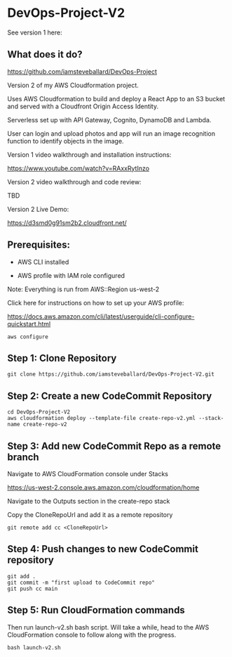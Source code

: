# DevOps-Project-V2

See version 1 here:

## What does it do?

https://github.com/iamsteveballard/DevOps-Project

Version 2 of my AWS Cloudformation project. 

Uses AWS Cloudformation to build and deploy a React App to an S3 bucket and served with a Cloudfront Origin Access Identity. 

Serverless set up with API Gateway, Cognito, DynamoDB and Lambda. 

User can login and upload photos and app will run an image recognition function to identify objects in the image. 

Version 1 video walkthrough and installation instructions:

https://www.youtube.com/watch?v=RAxxRytInzo

Version 2 video walkthrough and code review:

TBD

Version 2 Live Demo:

https://d3smd0g91sm2b2.cloudfront.net/


## Prerequisites: 

- AWS CLI installed

- AWS profile with IAM role configured

Note: Everything is run from AWS::Region us-west-2

Click here for instructions on how to set up your AWS profile:

https://docs.aws.amazon.com/cli/latest/userguide/cli-configure-quickstart.html

```
aws configure
```

## Step 1: Clone Repository

```
git clone https://github.com/iamsteveballard/DevOps-Project-V2.git
```

## Step 2: Create a new CodeCommit Repository

``` 
cd DevOps-Project-V2
aws cloudformation deploy --template-file create-repo-v2.yml --stack-name create-repo-v2
```

## Step 3: Add new CodeCommit Repo as a remote branch
Navigate to AWS CloudFormation console under Stacks 

https://us-west-2.console.aws.amazon.com/cloudformation/home 

Navigate to the Outputs section in the create-repo stack

Copy the CloneRepoUrl and add it as a remote repository
```
git remote add cc <CloneRepoUrl>
```

## Step 4: Push changes to new CodeCommit repository
```
git add .
git commit -m "first upload to CodeCommit repo"
git push cc main
```

## Step 5: Run CloudFormation commands

Then run launch-v2.sh bash script. Will take a while, head to the AWS CloudFormation console to follow along with the progress.
```
bash launch-v2.sh
```
